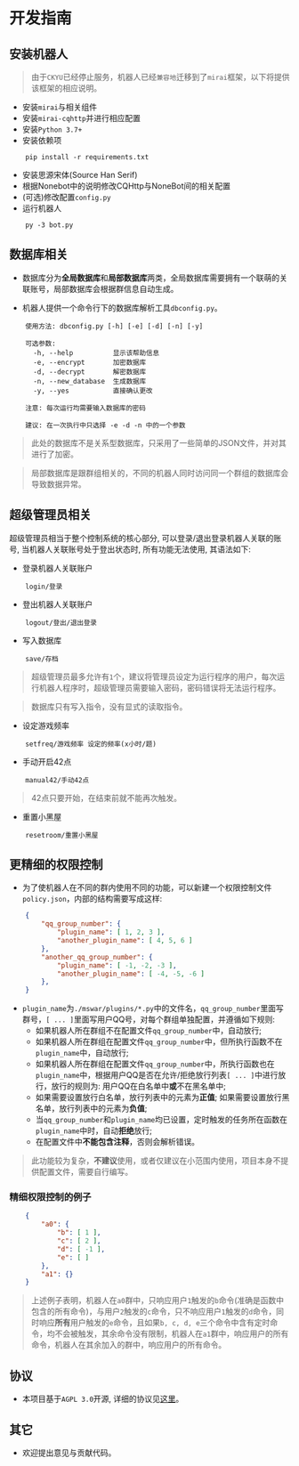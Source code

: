 # 开发指南

## 安装机器人
> 由于`CKYU`已经停止服务，机器人已经`兼容地`迁移到了`mirai`框架，以下将提供该框架的相应说明。

+ 安装`mirai`与相关组件
+ 安装`mirai-cqhttp`并进行相应配置
+ 安装`Python 3.7+`
+ 安装依赖项
```
    pip install -r requirements.txt
```
+ 安装思源宋体(Source Han Serif)
+ 根据Nonebot中的说明修改CQHttp与NoneBot间的相关配置
+ (可选)修改配置`config.py`
+ 运行机器人
```
    py -3 bot.py
```

## 数据库相关
+ 数据库分为**全局数据库**和**局部数据库**两类，全局数据库需要拥有一个联萌的关联账号，局部数据库会根据群信息自动生成。

+ 机器人提供一个命令行下的数据库解析工具`dbconfig.py`。
```
	使用方法: dbconfig.py [-h] [-e] [-d] [-n] [-y]

	可选参数:
	  -h, --help          显示该帮助信息
	  -e, --encrypt       加密数据库
	  -d, --decrypt       解密数据库
	  -n, --new_database  生成数据库
	  -y, --yes           直接确认更改

	注意: 每次运行均需要输入数据库的密码
	
	建议: 在一次执行中只选择 -e -d -n 中的一个参数
```

> 此处的数据库不是关系型数据库，只采用了一些简单的JSON文件，并对其进行了加密。

> 局部数据库是跟群组相关的，不同的机器人同时访问同一个群组的数据库会导致数据异常。

## 超级管理员相关
超级管理员相当于整个控制系统的核心部分, 可以登录/退出登录机器人关联的账号, 当机器人关联账号处于登出状态时, 所有功能无法使用, 其语法如下:
+ 登录机器人关联账户
```
    login/登录
```

+ 登出机器人关联账户
```
    logout/登出/退出登录
```

+ 写入数据库
```
	save/存档
```

> 超级管理员最多允许有`1`个，建议将管理员设定为运行程序的用户，每次运行机器人程序时，超级管理员需要输入密码，密码错误将无法运行程序。

> 数据库只有写入指令，没有显式的读取指令。

+ 设定游戏频率
```
	setfreq/游戏频率 设定的频率(x小时/题)
```

+ 手动开启42点
```
	manual42/手动42点
```

> 42点只要开始，在结束前就不能再次触发。

+ 重置小黑屋
```
	resetroom/重置小黑屋
```

## 更精细的权限控制
+ 为了使机器人在不同的群内使用不同的功能，可以新建一个权限控制文件`policy.json`，内部的结构需要写成这样:
```json
	{
		"qq_group_number": {
			"plugin_name": [ 1, 2, 3 ],
			"another_plugin_name": [ 4, 5, 6 ]
		}, 
		"another_qq_group_number": {
			"plugin_name": [ -1, -2, -3 ],
			"another_plugin_name": [ -4, -5, -6 ]
		}, 
	}
```

* `plugin_name`为`./mswar/plugins/*.py`中的文件名，`qq_group_number`里面写群号，`[ ... ]`里面写用户QQ号，对每个群组单独配置，并遵循如下规则:
	+ 如果机器人所在群组不在配置文件`qq_group_number`中，自动放行;
	+ 如果机器人所在群组在配置文件`qq_group_number`中，但所执行函数不在`plugin_name`中，自动放行;
	+ 如果机器人所在群组在配置文件`qq_group_number`中，所执行函数也在`plugin_name`中，根据用户QQ是否在允许/拒绝放行列表`[ ... ]`中进行放行，放行的规则为: 用户QQ在白名单中**或**不在黑名单中;
	+ 如果需要设置放行白名单，放行列表中的元素为**正值**; 如果需要设置放行黑名单，放行列表中的元素为**负值**;
	+ 当`qq_group_number`和`plugin_name`均已设置，定时触发的任务所在函数在`plugin_name`中时，自动**拒绝**放行;
	+ 在配置文件中**不能包含注释**，否则会解析错误。

> 此功能较为复杂，**不建议**使用，或者仅建议在小范围内使用，项目本身不提供配置文件，需要自行编写。

### 精细权限控制的例子
```json
	{
		"a0": {
			"b": [ 1 ],
			"c": [ 2 ],
			"d": [ -1 ],
			"e": [ ]
		}, 
		"a1": {}
	}
```

> 上述例子表明，机器人在`a0`群中，只响应用户`1`触发的`b`命令(准确是函数中包含的所有命令)，与用户`2`触发的`c`命令，只不响应用户`1`触发的`d`命令，同时响应**所有**用户触发的`e`命令，且如果`b, c, d, e`三个命令中含有定时命令，均不会被触发，其余命令没有限制，机器人在`a1`群中，响应用户的所有命令，机器人在其余加入的群中，响应用户的所有命令。

## 协议
+ 本项目基于`AGPL 3.0`开源, 详细的协议见[这里](http://www.gnu.org/licenses/agpl-3.0.html)。

## 其它
+ 欢迎提出意见与贡献代码。